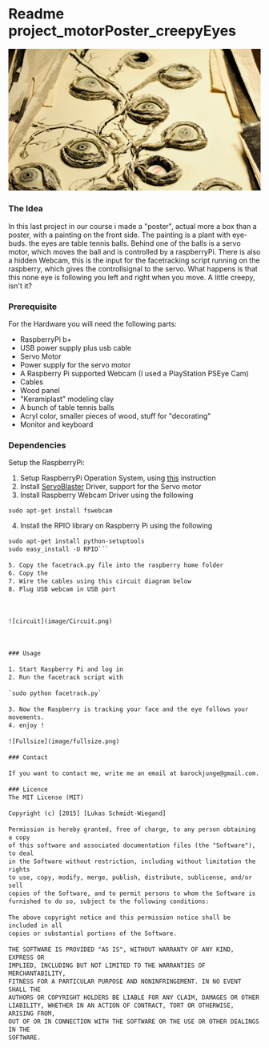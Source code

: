 # Readme project_motorPoster_creepyEyes

![creepyEyes](image/project_motorposter_creepyEyes.png)

### The Idea
In this last project in our course i made a "poster", actual more a box than a poster, with a painting on the front side. The painting is a plant with eye-buds. the eyes are table tennis balls. Behind one of the balls is a servo motor, which moves the ball and is controlled by a raspberryPi. There is also a hidden Webcam, this is the input for the facetracking script running on the raspberry, which gives the controllsignal to the servo. What happens is that this none eye is following you left and right when you move. A little creepy, isn't it?

### Prerequisite

For the Hardware you will need the following parts:
+ RaspberryPi b+
+ USB power supply plus usb cable
+ Servo Motor
+ Power supply for the servo motor
+ A Raspberry Pi supported Webcam (I used a PlayStation PSEye Cam)
+ Cables
+ Wood panel
+ "Keramiplast" modeling clay
+ A bunch of table tennis balls
+ Acryl color, smaller pieces of wood, stuff for "decorating"
+ Monitor and keyboard



### Dependencies

Setup the RaspberryPi:
1. Setup RaspberryPi Operation System, using [this](https://www.raspberrypi.org/documentation/installation/noobs.md) instruction
2. Install [ServoBlaster](https://github.com/richardghirst/PiBits/tree/master/ServoBlaster) Driver, support for the Servo motor
3. Install Raspberry Webcam Driver using the following
```
sudo apt-get install fswebcam
```
4. Install the RPIO library on Raspberry Pi using the following

  ```
  sudo apt-get install python-setuptools
sudo easy_install -U RPIO```

5. Copy the facetrack.py file into the raspberry home folder
6. Copy the
7. Wire the cables using this circuit diagram below
8. Plug USB webcam in USB port



![circuit](image/Circuit.png)



### Usage

1. Start Raspberry Pi and log in
2. Run the facetrack script with

  `sudo python facetrack.py`

3. Now the Raspberry is tracking your face and the eye follows your movements.
4. enjoy !

![Fullsize](image/fullsize.png)

### Contact

If you want to contact me, write me an email at barockjunge@gmail.com.

### Licence
 The MIT License (MIT)

Copyright (c) [2015] [Lukas Schmidt-Wiegand]

Permission is hereby granted, free of charge, to any person obtaining a copy
of this software and associated documentation files (the "Software"), to deal
in the Software without restriction, including without limitation the rights
to use, copy, modify, merge, publish, distribute, sublicense, and/or sell
copies of the Software, and to permit persons to whom the Software is
furnished to do so, subject to the following conditions:

The above copyright notice and this permission notice shall be included in all
copies or substantial portions of the Software.

THE SOFTWARE IS PROVIDED "AS IS", WITHOUT WARRANTY OF ANY KIND, EXPRESS OR
IMPLIED, INCLUDING BUT NOT LIMITED TO THE WARRANTIES OF MERCHANTABILITY,
FITNESS FOR A PARTICULAR PURPOSE AND NONINFRINGEMENT. IN NO EVENT SHALL THE
AUTHORS OR COPYRIGHT HOLDERS BE LIABLE FOR ANY CLAIM, DAMAGES OR OTHER
LIABILITY, WHETHER IN AN ACTION OF CONTRACT, TORT OR OTHERWISE, ARISING FROM,
OUT OF OR IN CONNECTION WITH THE SOFTWARE OR THE USE OR OTHER DEALINGS IN THE
SOFTWARE.